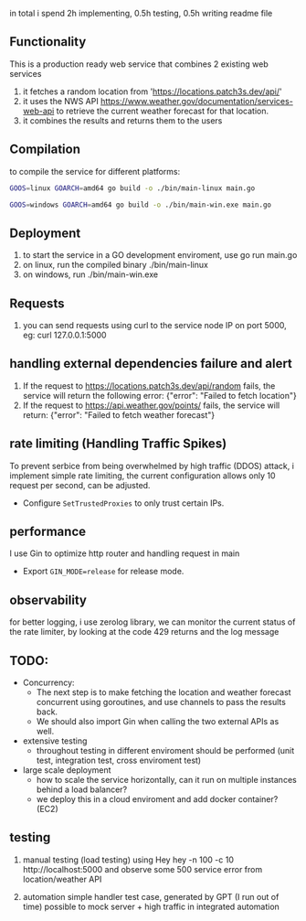 in total i spend 2h implementing, 0.5h testing, 0.5h writing readme file

## Functionality
This is a production ready web service that combines 2 existing web services
1. it fetches a random location from 'https://locations.patch3s.dev/api/'
2. it uses the NWS API https://www.weather.gov/documentation/services-web-api to retrieve the current weather forecast for that location.
3. it combines the results and returns them to the users

## Compilation
to compile the service for different platforms:
```bash 
GOOS=linux GOARCH=amd64 go build -o ./bin/main-linux main.go

GOOS=windows GOARCH=amd64 go build -o ./bin/main-win.exe main.go
```

## Deployment
1. to start the service in a GO development enviroment, use
go run main.go
2. on linux, run the compiled binary
./bin/main-linux
3. on windows, run
./bin/main-win.exe

## Requests
1. you can send requests using curl to the service node IP on port 5000, eg:
curl 127.0.0.1:5000

## handling external dependencies failure and alert
1. If the request to https://locations.patch3s.dev/api/random fails, the service will return the following error:
{"error": "Failed to fetch location"}
2. If the request to https://api.weather.gov/points/ fails, the service will return:
{"error": "Failed to fetch weather forecast"}

## rate limiting (Handling Traffic Spikes)
To prevent serbice from being overwhelmed by high traffic (DDOS) attack, i implement simple rate limiting, the current configuration allows only 10 request per second, can be adjusted.
- Configure `SetTrustedProxies` to only trust certain IPs.

## performance
I use Gin to optimize http router and handling request in main
- Export `GIN_MODE=release` for release mode.

## observability
for better logging, i use zerolog library,
we can monitor the current status of the rate limiter, by looking at the code 429 returns and the log message

## TODO:
- Concurrency:
  - The next step is to make fetching the location and weather forecast concurrent using goroutines, and use channels to pass the results back.
  - We should also import Gin when calling the two external APIs as well.
- extensive testing
    - throughout testing in different enviroment should be performed (unit test, integration test, cross enviroment test)
- large scale deployment
    - how to scale the service horizontally, can it run on multiple instances behind a load balancer?
    - we deploy this in a cloud enviroment and add docker container? (EC2)

## testing
1. manual testing (load testing)
using Hey
hey -n 100 -c 10 http://localhost:5000
and observe some 500 service error from location/weather API

2. automation
simple handler test case, generated by GPT (I run out of time)
possible to mock server + high traffic in integrated automation